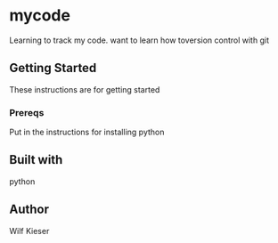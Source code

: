 # mycode
Learning to track my code. want to learn how toversion control with git
## Getting Started
These instructions are for getting started
### Prereqs
Put in the instructions for installing python
## Built with
python
## Author
Wilf Kieser

